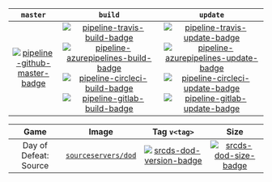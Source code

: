 | `master` | `build` | `update` |
|:-:|:-:|:-:|
[![pipeline-github-master-badge][]][pipeline-github-master-link] | [![pipeline-travis-build-badge][]][pipeline-travis-build-link] [![pipeline-azurepipelines-build-badge][]][pipeline-azurepipelines-build-link] [![pipeline-circleci-build-badge][]][pipeline-circleci-build-link] [![pipeline-gitlab-build-badge][]][pipeline-gitlab-build-link] | [![pipeline-travis-update-badge][]][pipeline-travis-update-link] [![pipeline-azurepipelines-update-badge][]][pipeline-azurepipelines-update-link] [![pipeline-circleci-update-badge][]][pipeline-circleci-update-link] [![pipeline-gitlab-update-badge][]][pipeline-gitlab-update-link]

[pipeline-github-master-badge]: https://img.shields.io/github/workflow/status/startersclan/docker-sourceservers/ci-master-pr/master?&label=&logo=github&style=flat-square
[pipeline-github-master-link]: https://github.com/startersclan/docker-sourceservers/actions?query=branch%3Amaster

[pipeline-travis-build-badge]: https://img.shields.io/travis/com/startersclan/docker-sourceservers/build.svg?label=&logo=travis&style=flat-square
[pipeline-travis-build-link]: https://app.travis-ci.com/startersclan/docker-sourceservers/builds
[pipeline-travis-update-badge]: https://img.shields.io/travis/com/startersclan/docker-sourceservers/update.svg?label=&logo=travis&style=flat-square
[pipeline-travis-update-link]: https://app.travis-ci.com/startersclan/docker-sourceservers/builds

[pipeline-azurepipelines-build-badge]: https://img.shields.io/azure-devops/build/startersclan/docker-sourceservers/2/build.svg?label=&logo=azure-pipelines&style=flat-square
[pipeline-azurepipelines-build-link]: https://dev.azure.com/startersclan/docker-sourceservers/_build?definitionId=2
[pipeline-azurepipelines-update-badge]: https://img.shields.io/azure-devops/build/startersclan/docker-sourceservers/3/update.svg?label=&logo=azure-pipelines&style=flat-square
[pipeline-azurepipelines-update-link]: https://dev.azure.com/startersclan/docker-sourceservers/_build?definitionId=3

[pipeline-circleci-build-badge]: https://img.shields.io/circleci/build/gh/startersclan/docker-sourceservers/build.svg?label=&logo=circleci&style=flat-square
[pipeline-circleci-build-link]: https://app.circleci.com/pipelines/github/startersclan/docker-sourceservers?branch=build
[pipeline-circleci-update-badge]: https://img.shields.io/circleci/build/gh/startersclan/docker-sourceservers/update.svg?label=&logo=circleci&style=flat-square
[pipeline-circleci-update-link]: https://app.circleci.com/pipelines/github/startersclan/docker-sourceservers?branch=update

[pipeline-gitlab-build-badge]: https://img.shields.io/gitlab/pipeline-status/startersclan/docker-sourceservers?branch=build&label=&logo=gitlab&style=flat-square
[pipeline-gitlab-build-link]: https://gitlab.com/startersclan/docker-sourceservers/-/pipelines?page=1&scope=all&ref=build
[pipeline-gitlab-update-badge]: https://img.shields.io/gitlab/pipeline-status/startersclan/docker-sourceservers?branch=update&label=&logo=gitlab&style=flat-square
[pipeline-gitlab-update-link]: https://gitlab.com/startersclan/docker-sourceservers/-/pipelines?page=1&scope=all&ref=update

| Game | Image | Tag `v<tag>` | Size |
|:-:|:-:|:-:|:-:|
| Day of Defeat: Source | [`sourceservers/dod`][srcds-dod-dockerhub-link] | [![srcds-dod-version-badge][]][srcds-dod-metadata-link] | [![srcds-dod-size-badge][]][srcds-dod-metadata-link] | [![srcds-dod-layers-badge][]][srcds-dod-metadata-link] |

[srcds-dod-dockerhub-link]: https://hub.docker.com/r/sourceservers/dod
[srcds-dod-version-badge]: https://img.shields.io/docker/v/sourceservers/dod/latest?label=&style=flat-square
[srcds-dod-size-badge]: https://img.shields.io/docker/image-size/sourceservers/dod/latest?label=&style=flat-square
[srcds-dod-metadata-link]: https://hub.docker.com/r/sourceservers/dod/tags
